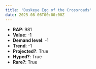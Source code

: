 ```yaml
---
title: 'Duskeye Egg of the Crossroads'
date: 2025-08-06T00:00:00Z
---
```

- **RAP**: 981
- **Value**: -1
- **Demand level**: -1
- **Trend**: -1
- **Projected?**: True
- **Hyped?**: True
- **Rare?**: True
